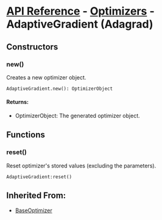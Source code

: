 # [API Reference](../../API.md) - [Optimizers](../Optimizers.md) - AdaptiveGradient (Adagrad)

## Constructors

### new()

Creates a new optimizer object.

```
AdaptiveGradient.new(): OptimizerObject
```

#### Returns:

* OptimizerObject: The generated optimizer object.

## Functions

### reset()

Reset optimizer's stored values (excluding the parameters).

```
AdaptiveGradient:reset()
```

## Inherited From:

* [BaseOptimizer](BaseOptimizer.md)
